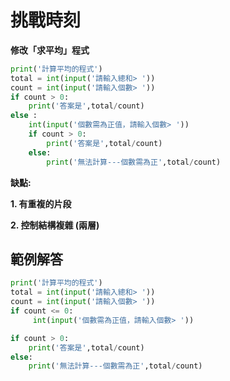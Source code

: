 # 挑戰時刻

**修改「求平均」程式**

```python
print('計算平均的程式')
total = int(input('請輸入總和> '))
count = int(input('請輸入個數> '))
if count > 0:
	print('答案是',total/count)
else : 
	int(input('個數需為正值，請輸入個數> ')) 	
	if count > 0:
		print('答案是',total/count)
	else:
		print('無法計算---個數需為正',total/count)
```

**缺點:** 

**1. 有重複的片段**      

**2. 控制結構複雜 \(兩層\)**

## **範例解答**

```python
print('計算平均的程式')
total = int(input('請輸入總和> '))
count = int(input('請輸入個數> '))
if count <= 0:
	 int(input('個數需為正值，請輸入個數> '))

if count > 0:
	print('答案是',total/count)
else:
	print('無法計算---個數需為正',total/count)
```

